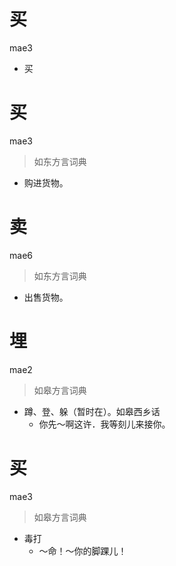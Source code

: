 # 买
mae3
- 买

# 买
mae3
> 如东方言词典
- 购进货物。

# 卖
mae6
> 如东方言词典
- 出售货物。

# 埋
mae2
> 如皋方言词典
- 蹲、登、躲（暂时在）。如皋西乡话
  - 你先～啊这许．我等刻儿来接你。

# 买
mae3
> 如皋方言词典
- 毒打
  - ～命！～你的脚踝儿！
